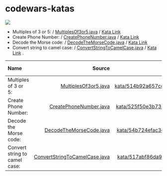 # codewars-katas

[![](https://www.codewars.com/users/_JDev_/badges/large)](https://www.codewars.com/users/_JDev_)

- Multiples of 3 or 5: / [MultiplesOf3or5.java](MultiplesOf3or5.java) / [Kata Link](https://www.codewars.com/kata/514b92a657cdc65150000006)
- Create Phone Number: / [CreatePhoneNumber.java](CreatePhoneNumber.java) / [Kata Link](https://www.codewars.com/kata/525f50e3b73515a6db000b83)
- Decode the Morse code: / [DecodeTheMorseCode.java](DecodeTheMorseCode.java) / [Kata Link](https://www.codewars.com/kata/54b724efac3d5402db00065e)
- Convert string to camel case: / [ConvertStringToCamelCase.java](ConvertStringToCamelCase.java) / [Kata Link](https://www.codewars.com/kata/517abf86da9663f1d2000003) . 

| Name | Source | Kata Link | Kata Difficulty |
| :---         |     ---:      |          ---: |          :---: |
| Multiples of 3 or 5:   | [MultiplesOf3or5.java](MultiplesOf3or5.java)     | [kata/514b92a657cdc65150000006](https://www.codewars.com/kata/514b92a657cdc65150000006)  |  6 kyu  |
| Create Phone Number:     | [CreatePhoneNumber.java](CreatePhoneNumber.java)       | [kata/525f50e3b73515a6db000b83](https://www.codewars.com/kata/525f50e3b73515a6db000b83)      |  6 kyu  |
| Decode the Morse code:     | [DecodeTheMorseCode.java](DecodeTheMorseCode.java)       | [kata/54b724efac3d5402db00065e](https://www.codewars.com/kata/54b724efac3d5402db00065e)     |  6 kyu  |
| Convert string to camel case:     | [ConvertStringToCamelCase.java](ConvertStringToCamelCase.java)       | [kata/517abf86da9663f1d2000003](https://www.codewars.com/kata/517abf86da9663f1d2000003)      |  6 kyu  |

